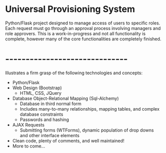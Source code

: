 # Universal Provisioning System
Python/Flask project designed to manage access of users to specific roles. 
Each request must go through an approval process involving managers and role approvers.
This is a work-in-progress and not all functionality is complete, however many of the core functionalities are completely finished.
# ------------------------------
Illustrates a firm grasp of the following technologies and concepts:
- Python/Flask
- Web Design (Bootstrap)
  - HTML, CSS, JQuery
- Database Object-Relational Mapping (Sql-Alchemy)
  - Database in third normal form
  - Includes many-to-many relationships, mapping tables, and complex database constraints
  - Passwords and hashing
- AJAX Requests
  - Submitting forms (WTForms), dynamic population of drop downs and other interface elements
- Clean code, plenty of comments, and well maintained!
- More to come...
